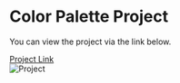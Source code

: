 <h1>Color Palette Project</h1>
<p>You can view the project via the link below.</p>
<a href="https://stalwart-klepon-ee284c.netlify.app/">Project Link</a><br>
<img src="https://i.hizliresim.com/quu4sez.png" alt="Project">

